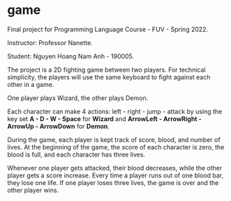# game
Final project for Programming Language Course - FUV - Spring 2022.

Instructor: Professor Nanette.

Student: Nguyen Hoang Nam Anh - 190005.

The project is a 2D fighting game between two players. For technical simplicity, the players will use the same keyboard to fight against each other in a game.

One player plays Wizard, the other plays Demon.

Each character can make 4 actions: left - right - jump - attack by using the key set **A - D - W - Space** for **Wizard** and **ArrowLeft - ArrowRight - ArrowUp - ArrowDown** for **Demon**.

During the game, each player is kept track of score, blood, and number of lives. At the beginning of the game, the score of each character is zero, the blood is full, and each character has three lives.

Whenever one player gets attacked, their blood decreases, while the other player gets a score increase. Every time a player runs out of one blood bar, they lose one life. If one player loses three lives, the game is over and the other player wins.
